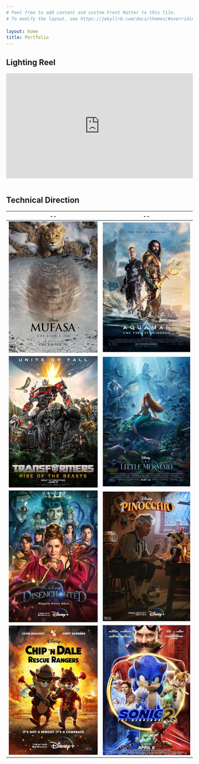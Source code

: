 ```yaml
---
# Feel free to add content and custom Front Matter to this file.
# To modify the layout, see https://jekyllrb.com/docs/themes/#overriding-theme-defaults

layout: home
title: Portfolio
---
```


## Lighting Reel
<div style="padding:56.25% 0 0 0;position:relative;"><iframe src="https://player.vimeo.com/video/1059938090?badge=0&amp;autopause=0&amp;player_id=0&amp;app_id=58479" frameborder="0" allow="autoplay; fullscreen; picture-in-picture; clipboard-write; encrypted-media" style="position:absolute;top:0;left:0;width:100%;height:100%;" title="Lighting Reel 2025"></iframe></div><script src="https://player.vimeo.com/api/player.js"></script>

<br>

## Technical Direction


|              --                                                                               |                                             --                                              |
| :---:                                                                                         | :---:                                                                                       |
|   [![Mufasa: The Lion King poster](assets/img/demo_reel_mufasa_poster.jpg)](https://www.imdb.com/title/tt13186482/?ref_=nv_sr_srsg_0_tt_3_nm_5_in_0_q_mufasa)                     |[![Aquaman and the Lost Kingdom poster](assets/img/demo_reel_aquaman_lost_kingdom_poster.jpg)](https://www.imdb.com/title/tt9663764/?ref_=nv_sr_srsg_3_tt_8_nm_0_in_0_q_aquaman) |
| [![Transformers: Rise of the Beasts poster](assets/img/demo_reel_transformers_rise_poster.jpg)](https://www.imdb.com/title/tt5090568/?ref_=nv_sr_srsg_5_tt_8_nm_0_in_0_q_transformersrise) |  [![The Little Mermaid poster](assets/img/demo_reel_little_mermaid_poster.jpg)](https://www.imdb.com/title/tt5971474/?ref_=nv_sr_srsg_0_tt_8_nm_0_in_0_q_the%2520little)               |
|    [![Disenchanted poster](assets/img/demo_reel_disenchanted_poster.jpg)](https://www.imdb.com/title/tt1596342/?ref_=nv_sr_srsg_0_tt_8_nm_0_in_0_q_disenchanted)                              |      [![Pinocchio poster](assets/img/demo_reel_pinnochio_poster.jpg)](https://www.imdb.com/title/tt4593060/?ref_=nv_sr_srsg_0_tt_8_nm_0_in_0_q_pinoc)                  |
|   [![Chip 'n Dale: Rescue Rangers poster](assets/img/demo_reel_chip_dale_rangers_poster.jpg)](https://www.imdb.com/title/tt3513500/?ref_=nv_sr_srsg_0_tt_3_nm_5_in_0_q_chip)   |     [![Sonic the Hedgehog 2 poster](assets/img/demo_reel_sonic_2_poster.jpg)](https://www.imdb.com/title/tt12412888/?ref_=nv_sr_srsg_6_tt_8_nm_0_in_0_q_sonic)                 |

